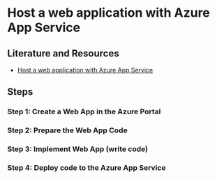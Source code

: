 # Host a web application with Azure App Service

## Literature and Resources

- [Host a web application with Azure App Service](https://learn.microsoft.com/en-us/training/modules/host-a-web-app-with-azure-app-service/)

## Steps

### Step 1: Create a Web App in the Azure Portal

### Step 2: Prepare the Web App Code

### Step 3: Implement Web App (write code)

### Step 4: Deploy code to the Azure App Service